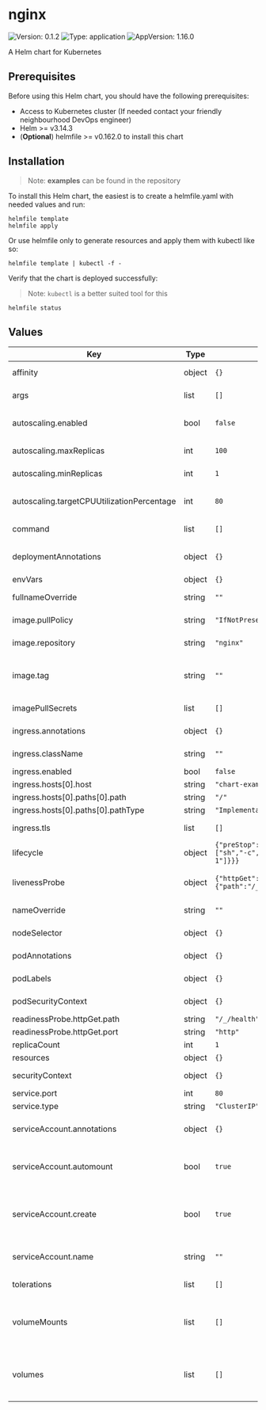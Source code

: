 # nginx

![Version: 0.1.2](https://img.shields.io/badge/Version-0.1.2-informational?style=flat-square) ![Type: application](https://img.shields.io/badge/Type-application-informational?style=flat-square) ![AppVersion: 1.16.0](https://img.shields.io/badge/AppVersion-1.16.0-informational?style=flat-square)

A Helm chart for Kubernetes

## Prerequisites

Before using this Helm chart, you should have the following prerequisites:

- Access to Kubernetes cluster (If needed contact your friendly neighbourhood DevOps engineer)
- Helm >= v3.14.3
- (**Optional**) helmfile >= v0.162.0 to install this chart

## Installation

> Note: **examples** can be found in the repository

To install this Helm chart, the easiest is to create a helmfile.yaml with needed values and run:

```
helmfile template
helmfile apply
```

Or use helmfile only to generate resources and apply them with kubectl like so:

```
helmfile template | kubectl -f -
```

Verify that the chart is deployed successfully:

> Note: `kubectl` is a better suited tool for this

```
helmfile status
```

## Values

| Key | Type | Default | Description |
|-----|------|---------|-------------|
| affinity | object | `{}` | Affinity for pod assignment |
| args | list | `[]` | The arguments to pass at runtime |
| autoscaling.enabled | bool | `false` | Whether to enable autoscaling |
| autoscaling.maxReplicas | int | `100` | The maximum number of pods |
| autoscaling.minReplicas | int | `1` | The minimum number of pods |
| autoscaling.targetCPUUtilizationPercentage | int | `80` | The metrics to use for autoscaling |
| command | list | `[]` | The command to pass at runtime |
| deploymentAnnotations | object | `{}` | Annotations to add to deployments |
| envVars | object | `{}` |  |
| fullnameOverride | string | `""` | The full release name override |
| image.pullPolicy | string | `"IfNotPresent"` | The image pull policy |
| image.repository | string | `"nginx"` | The image repository |
| image.tag | string | `""` | Overrides the image tag whose default is the chart appVersion. |
| imagePullSecrets | list | `[]` | The secrets used to pull the image |
| ingress.annotations | object | `{}` | Ingress Annotations |
| ingress.className | string | `""` | Ingress Class Name |
| ingress.enabled | bool | `false` | Enable Ingress |
| ingress.hosts[0].host | string | `"chart-example.local"` |  |
| ingress.hosts[0].paths[0].path | string | `"/"` |  |
| ingress.hosts[0].paths[0].pathType | string | `"ImplementationSpecific"` |  |
| ingress.tls | list | `[]` | TLS configuration |
| lifecycle | object | `{"preStop":{"exec":{"command":["sh","-c","sleep 15 && kill -3 1"]}}}` | Lifecycle hooks |
| livenessProbe | object | `{"httpGet":{"path":"/_/health","port":"http"}}` | Live and Readiness Probes |
| nameOverride | string | `""` | The release name override |
| nodeSelector | object | `{}` | Node selector labels |
| podAnnotations | object | `{}` | Annotations to add to the pods |
| podLabels | object | `{}` | Label to add to the pods |
| podSecurityContext | object | `{}` | The Pod Security Context |
| readinessProbe.httpGet.path | string | `"/_/health"` |  |
| readinessProbe.httpGet.port | string | `"http"` |  |
| replicaCount | int | `1` | Replica count |
| resources | object | `{}` | The Resources |
| securityContext | object | `{}` | The Security Context |
| service.port | int | `80` | The service port |
| service.type | string | `"ClusterIP"` | The service type |
| serviceAccount.annotations | object | `{}` | Annotations to add to the service account |
| serviceAccount.automount | bool | `true` | Automatically mount a ServiceAccount's API credentials? |
| serviceAccount.create | bool | `true` | Specifies whether a service account should be created |
| serviceAccount.name | string | `""` | The name of the service account to use. |
| tolerations | list | `[]` | Tolerations for pod assignment |
| volumeMounts | list | `[]` | Additional volumeMounts on the output Deployment definition. |
| volumes | list | `[]` | Additional volumes on the output Deployment definition. |

